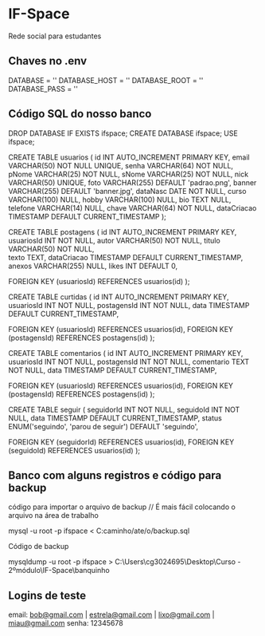 # IF-Space
Rede social para estudantes

## Chaves no .env

DATABASE = ''
DATABASE_HOST = ''
DATABASE_ROOT = ''
DATABASE_PASS = ''

## Código SQL do nosso banco

DROP DATABASE IF EXISTS ifspace;
CREATE DATABASE ifspace;
USE ifspace;


CREATE TABLE usuarios (
id          INT             AUTO_INCREMENT  PRIMARY KEY,
email       VARCHAR(50)     NOT NULL        UNIQUE,
senha       VARCHAR(64)     NOT NULL,                   
pNome       VARCHAR(25)     NOT NULL,
sNome       VARCHAR(25)     NOT NULL,
nick        VARCHAR(50)     UNIQUE,
foto        VARCHAR(255)    DEFAULT 'padrao.png',
banner      VARCHAR(255)    DEFAULT 'banner.jpg',
dataNasc    DATE            NOT NULL,
curso       VARCHAR(100)    NULL,
hobby       VARCHAR(100)    NULL,
bio         TEXT            NULL,
telefone    VARCHAR(14)     NULL,
chave       VARCHAR(64)     NOT NULL,
dataCriacao TIMESTAMP       DEFAULT CURRENT_TIMESTAMP
);


CREATE TABLE postagens (
id              INT             AUTO_INCREMENT      PRIMARY KEY,
usuariosId      INT             NOT NULL,
autor           VARCHAR(50)     NOT NULL,
titulo          VARCHAR(50)     NOT NULL,    
texto           TEXT,
dataCriacao     TIMESTAMP       DEFAULT CURRENT_TIMESTAMP,
anexos          VARCHAR(255)    NULL,
likes           INT             DEFAULT 0,

FOREIGN KEY (usuariosId) REFERENCES usuarios(id)
);


CREATE TABLE curtidas (
id              INT             AUTO_INCREMENT      PRIMARY KEY,
usuariosId      INT             NOT NULL,
postagensId     INT             NOT NULL,
data            TIMESTAMP       DEFAULT CURRENT_TIMESTAMP,

FOREIGN KEY (usuariosId) REFERENCES usuarios(id),
FOREIGN KEY (postagensId) REFERENCES postagens(id)
);


CREATE TABLE comentarios (
id              INT             AUTO_INCREMENT      PRIMARY KEY,
usuariosId      INT             NOT NULL,
postagensId     INT             NOT NULL,
comentario      TEXT            NOT NULL,
data            TIMESTAMP       DEFAULT CURRENT_TIMESTAMP,

FOREIGN KEY (usuariosId) REFERENCES usuarios(id),
FOREIGN KEY (postagensId) REFERENCES postagens(id)
);


CREATE TABLE seguir (
seguidorId      INT         NOT NULL,
seguidoId       INT         NOT NULL,
data            TIMESTAMP   DEFAULT CURRENT_TIMESTAMP,
status          ENUM('seguindo', 'parou de seguir') DEFAULT 'seguindo',

FOREIGN KEY (seguidorId) REFERENCES usuarios(id),
FOREIGN KEY (seguidoId) REFERENCES usuarios(id)
);

## Banco com alguns registros e código para backup

código para importar o arquivo de backup // É mais fácil colocando o arquivo na área de trabalho

mysql -u root -p ifspace < C:caminho/ate/o/backup.sql

Código de backup

mysqldump -u root -p ifspace > C:\Users\cg3024695\Desktop\Curso - 2ºmódulo\IF-Space\banquinho

## Logins de teste

email: bob@gmail.com | estrela@gmail.com | lixo@gmail.com | miau@gmail.com
senha: 12345678      